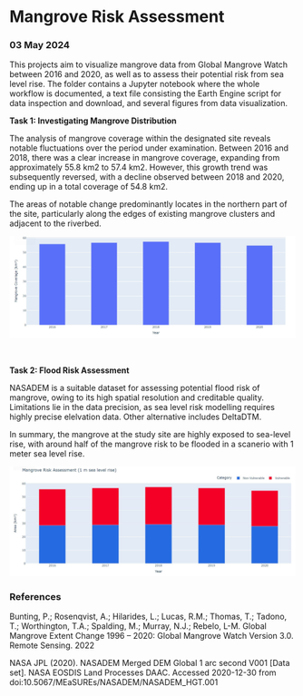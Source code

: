 # Mangrove Risk Assessment

### 03 May 2024

This projects aim to visualize mangrove data from Global Mangrove Watch between 2016 and 2020, as well as to assess their potential risk from sea level rise.
The folder contains a Jupyter notebook where the whole workflow is documented, a text file consisting the Earth Engine script for data inspection and download, and several figures from data visualization.

**Task 1: Investigating Mangrove Distribution**

The analysis of mangrove coverage within the designated site reveals notable fluctuations over the period under examination. Between 2016 and 2018, there was a clear increase in mangrove coverage, expanding from approximately 55.8 km2 to 57.4 km2. However, this growth trend was subsequently reversed, with a decline observed between 2018 and 2020, ending up in a total coverage of 54.8 km2.

The areas of notable change predominantly locates in the northern part of the site, particularly along the edges of existing mangrove clusters and adjacent to the riverbed.

![](https://github.com/pinkychow1010/mangrove_risk_assessment/blob/main/mangrove_ts.JPG)

<br>

**Task 2: Flood Risk Assessment**

NASADEM is a suitable dataset for assessing potential flood risk of mangrove, owing to its high spatial resolution and creditable quality. Limitations lie in the data precision, as sea level risk modelling requires highly precise elelvation data. Other alternative includes DeltaDTM.

In summary, the mangrove at the study site are highly exposed to sea-level rise, with around half of the mangrove risk to be flooded in a scanerio with 1 meter sea level rise.

![](https://github.com/pinkychow1010/mangrove_risk_assessment/blob/main/risk_assessment.JPG)

### References
Bunting, P.; Rosenqvist, A.; Hilarides, L.; Lucas, R.M.; Thomas, T.; Tadono, T.; Worthington, T.A.; Spalding, M.; Murray, N.J.; Rebelo, L-M. Global Mangrove Extent Change 1996 – 2020: Global Mangrove Watch Version 3.0. Remote Sensing. 2022

NASA JPL (2020). NASADEM Merged DEM Global 1 arc second V001 [Data set]. NASA EOSDIS Land Processes DAAC. Accessed 2020-12-30 from doi:10.5067/MEaSUREs/NASADEM/NASADEM_HGT.001
